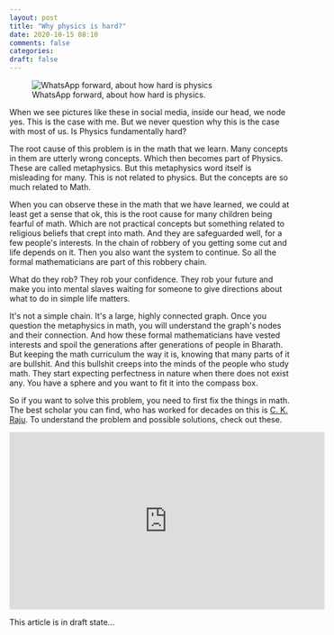 ```yaml
---
layout: post
title: "Why physics is hard?"
date: 2020-10-15 08:10
comments: false
categories:
draft: false
---
```


<figure>
 <img src="{{ site.url }}/assets/whatsapp-an-image-of-physics-is-hard.jpg" alt="WhatsApp forward, about how hard is physics">
 <figcaption>
 WhatsApp forward, about how hard is physics.
 </figcaption>
</figure>

When we see pictures like these in social media, inside our head, we node yes. This is the case with me. But we never question why this is the case with most of us. Is Physics fundamentally hard?

The root cause of this problem is in the math that we learn. Many concepts in them are utterly wrong concepts. Which then becomes part of Physics. These are called metaphysics. But this metaphysics word itself is misleading for many. This is not related to physics. But the concepts are so much related to Math.

When you can observe these in the math that we have learned, we could at least get a sense that ok, this is the root cause for many children being fearful of math. Which are not practical concepts but something related to religious beliefs that crept into math. And they are safeguarded well, for a few people's interests. In the chain of robbery of you getting some cut and life depends on it. Then you also want the system to continue. So all the formal mathematicians are part of this robbery chain.

What do they rob? They rob your confidence. They rob your future and make you into mental slaves waiting for someone to give directions about what to do in simple life matters.

It's not a simple chain. It's a large, highly connected graph. Once you question the metaphysics in math, you will understand the graph's nodes and their connection. And how these formal mathematicians have vested interests and spoil the generations after generations of people in Bharath. But keeping the math curriculum the way it is, knowing that many parts of it are bullshit. And this bullshit creeps into the minds of the people who study math. They start expecting perfectness in nature when there does not exist any. You have a sphere and you want to fit it into the compass box.

So if you want to solve this problem, you need to first fix the things in math. The best scholar you can find, who has worked for decades on this is [C. K. Raju](http://ckraju.net). To understand the problem and possible solutions, check out these.

<iframe width="560" height="315" src="https://www.youtube.com/embed/videoseries?list=PLwRTqOhXDgJgjSSlHgGL8Qs8EH4iSbhkd" frameborder="0" allow="accelerometer; autoplay; clipboard-write; encrypted-media; gyroscope; picture-in-picture" allowfullscreen></iframe>

This article is in draft state...
